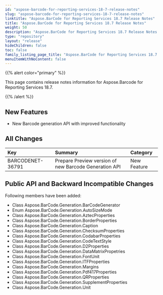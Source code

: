 ```yaml
---
id: "aspose-barcode-for-reporting-services-18-7-release-notes"
slug: "aspose-barcode-for-reporting-services-18-7-release-notes"
linktitle: "Aspose.BarCode for Reporting Services 18.7 Release Notes"
title: "Aspose.BarCode for Reporting Services 18.7 Release Notes"
weight: 50
description: "Aspose.BarCode for Reporting Services 18.7 Release Notes – the latest updates and fixes."
type: "repository"
layout: "release"
hideChildren: false
toc: false
family_listing_page_title: "Aspose.BarCode for Reporting Services 18.7 Release Notes"
menuItemWithNoContent: false
---
```


{{% alert color="primary" %}} 

This page contains release notes information for Aspose.Barcode for Reporting Services 18.7.

{{% /alert %}} 
## **New Features**
- New Barcode generation API with improved functionality
## **All Changes**

|**Key**|**Summary**|**Category**|
| :- | :- | :- |
|BARCODENET-36791|Prepare Preview version of new Barcode Generation API|New Feature|
## **Public API and Backward Incompatible Changes**
Following members have been added:

- Class Aspose.BarCode.Generation.BarCodeGenerator
- Enum Aspose.BarCode.Generation.AutoSizeMode
- Class Aspose.BarCode.Generation.AztecProperties
- Class Aspose.BarCode.Generation.BorderProperties
- Class Aspose.BarCode.Generation.Caption
- Class Aspose.BarCode.Generation.ChecksumProperties
- Class Aspose.BarCode.Generation.CodabarProperties
- Class Aspose.BarCode.Generation.CodeTextStyle
- Class Aspose.BarCode.Generation.D2Properties
- Class Aspose.BarCode.Generation.DataMatrixPropetries
- Class Aspose.BarCode.Generation.FontUnit
- Class Aspose.BarCode.Generation.ITFProperties
- Class Aspose.BarCode.Generation.Margins
- Class Aspose.BarCode.Generation.Pdf417Properties
- Class Aspose.BarCode.Generation.QRProperties
- Class Aspose.BarCode.Generation.SupplementProperties
- Class Aspose.BarCode.Generation.Unit
